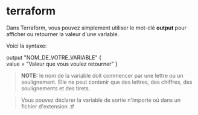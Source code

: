 # terraform

Dans Terraform, vous pouvez simplement utiliser le mot-clé **output** pour afficher ou retourner la valeur d'une variable.

Voici la syntaxe:

output "NOM_DE_VOTRE_VARIABLE" {    
    value = "Valeur que vous voulez retourner"
}

> **NOTE:** le nom de la variable doit commencer par une lettre ou un soulignement. Elle ne peut contenir que des lettres, des chiffres, des soulignements et des tirets.

> Vous pouvez déclarer la variable de sortie n'importe où dans un fichier d'extension .tf 
